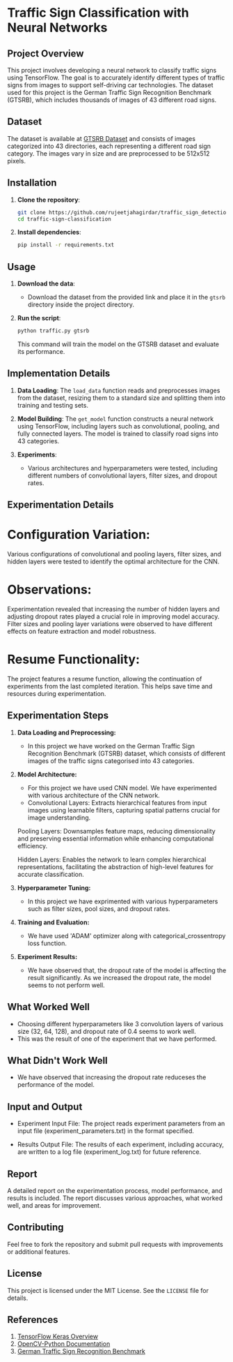 # Traffic Sign Classification with Neural Networks

## Project Overview
This project involves developing a neural network to classify traffic signs using TensorFlow. The goal is to accurately identify different types of traffic signs from images to support self-driving car technologies. The dataset used for this project is the German Traffic Sign Recognition Benchmark (GTSRB), which includes thousands of images of 43 different road signs.

## Dataset
The dataset is available at [GTSRB Dataset](http://benchmark.ini.rub.de/?section=gtsrb&subsection=news) and consists of images categorized into 43 directories, each representing a different road sign category. The images vary in size and are preprocessed to be 512x512 pixels.

## Installation
1. **Clone the repository**:
    ```bash
    git clone https://github.com/rujeetjahagirdar/traffic_sign_detection.git
    cd traffic-sign-classification
    ```

2. **Install dependencies**:
    ```bash
    pip install -r requirements.txt
    ```

## Usage
1. **Download the data**:
    - Download the dataset from the provided link and place it in the `gtsrb` directory inside the project directory.

2. **Run the script**:
    ```bash
    python traffic.py gtsrb
    ```

    This command will train the model on the GTSRB dataset and evaluate its performance.

## Implementation Details
1. **Data Loading**:
    The `load_data` function reads and preprocesses images from the dataset, resizing them to a standard size and splitting them into training and testing sets.

2. **Model Building**:
    The `get_model` function constructs a neural network using TensorFlow, including layers such as convolutional, pooling, and fully connected layers. The model is trained to classify road signs into 43 categories.

3. **Experiments**:
    - Various architectures and hyperparameters were tested, including different numbers of convolutional layers, filter sizes, and dropout rates.

## Experimentation Details

# Configuration Variation: 
Various configurations of convolutional and pooling layers, filter sizes, and hidden layers were tested to identify the optimal architecture for the CNN.

# Observations:
Experimentation revealed that increasing the number of hidden layers and adjusting dropout rates played a crucial role in improving model accuracy.
Filter sizes and pooling layer variations were observed to have different effects on feature extraction and model robustness.

# Resume Functionality: 
The project features a resume function, allowing the continuation of experiments from the last completed iteration. This helps save time and resources during experimentation.

## Experimentation Steps

1. **Data Loading and Preprocessing:**
   - In this project we have worked on the German Traffic Sign Recognition Benchmark (GTSRB) dataset, which consists of different images of the traffic signs categorised into 43 categories.

2. **Model Architecture:**
   - For this project we have used CNN model. We have experimented with various architecture of the CNN network.
   - Convolutional Layers: Extracts hierarchical features from input images using learnable filters, capturing spatial patterns crucial for image understanding.

    Pooling Layers: Downsamples feature maps, reducing dimensionality and preserving essential information while enhancing computational efficiency.

    Hidden Layers: Enables the network to learn complex hierarchical representations, facilitating the abstraction of high-level features for accurate classification.

3. **Hyperparameter Tuning:**
   - In this project we have exprimented with various hyperparameters such as filter sizes, pool sizes, and dropout rates.

4. **Training and Evaluation:**
   - We have used 'ADAM' optimizer along with categorical_crossentropy loss function. 

5. **Experiment Results:**
   - We have observed that, the dropout rate of the model is affecting the result significantly. As we increased the dropout rate, the model seems to not perform well.

## What Worked Well

- Choosing different hyperparameters like 3 convolution layers of various size (32, 64, 128), and dropout rate of 0.4 seems to work well.
- This was the result of one of the experiment that we have performed.

## What Didn't Work Well

- We have observed that increasing the dropout rate reduceses the performance of the model.

## Input and Output

- Experiment Input File: The project reads experiment parameters from an input file (experiment_parameters.txt) in the format specified.

- Results Output File: The results of each experiment, including accuracy, are written to a log file (experiment_log.txt) for future reference.


## Report
A detailed report on the experimentation process, model performance, and results is included. The report discusses various approaches, what worked well, and areas for improvement.

## Contributing
Feel free to fork the repository and submit pull requests with improvements or additional features.

## License
This project is licensed under the MIT License. See the `LICENSE` file for details.

## References
1. [TensorFlow Keras Overview](https://www.tensorflow.org/tutorials/images/cnn)
2. [OpenCV-Python Documentation](https://opencv.org/)
3. [German Traffic Sign Recognition Benchmark](https://www.kaggle.com/datasets/whenamancodes/wild-animals-images)
